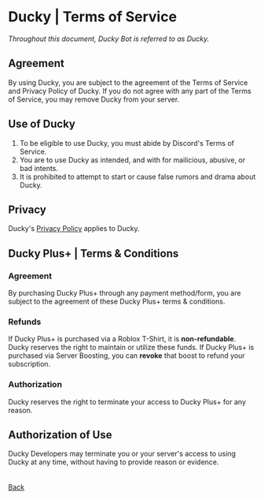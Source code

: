 # Ducky | Terms of Service
*Throughout this document, Ducky Bot is referred to as Ducky.*

## Agreement
By using Ducky, you are subject to the agreement of the Terms of Service and Privacy Policy of Ducky. If you do not agree with any part of the Terms of Service, you may remove Ducky from your server.

## Use of Ducky
1. To be eligible to use Ducky, you must abide by Discord's Terms of Service.
2. You are to use Ducky as intended, and with for mailicious, abusive, or bad intents.
3. It is prohibited to attempt to start or cause false rumors and drama about Ducky.

## Privacy
Ducky's [Privacy Policy](https://nickisadev.github.io/Ducky/Privacy-Policy) applies to Ducky.

## Ducky Plus+ | Terms & Conditions
### Agreement
By purchasing Ducky Plus+ through any payment method/form, you are subject to the agreement of these Ducky Plus+ terms & conditions.

### Refunds
If Ducky Plus+ is purchased via a Roblox T-Shirt, it is **non-refundable**. Ducky reserves the right to maintain or utilize these funds. If Ducky Plus+ is purchased via Server Boosting, you can **revoke** that boost to refund your subscription.

### Authorization
Ducky reserves the right to terminate your access to Ducky Plus+ for any reason.

## Authorization of Use
Ducky Developers may terminate you or your server's access to using Ducky at any time, without having to provide reason or evidence.
\
\
\
[Back](https://nickisadev.github.io/Nomeco)
